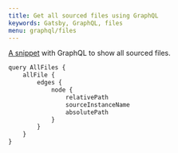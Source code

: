 ```yaml
---
title: Get all sourced files using GraphQL
keywords: Gatsby, GraphQL, files
menu: graphql/files
---
```



[A snippet](/snippets/main/graphql-all-files/ "GraphQL, all files") with GraphQL to show all sourced files.

```javascript
query AllFiles {
    allFile {
        edges {
            node {
                relativePath
                sourceInstanceName
                absolutePath
            }
        }    
    }  
}
```
